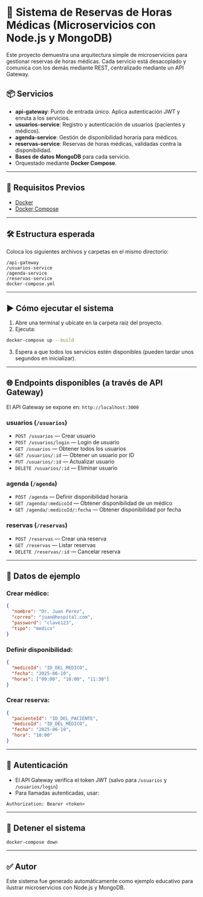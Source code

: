 # 🏥 Sistema de Reservas de Horas Médicas (Microservicios con Node.js y MongoDB)

Este proyecto demuestra una arquitectura simple de microservicios para gestionar reservas de horas médicas. Cada servicio está desacoplado y comunica con los demás mediante REST, centralizado mediante un API Gateway.

## 📦 Servicios

- **api-gateway**: Punto de entrada único. Aplica autenticación JWT y enruta a los servicios.
- **usuarios-service**: Registro y autenticación de usuarios (pacientes y médicos).
- **agenda-service**: Gestión de disponibilidad horaria para médicos.
- **reservas-service**: Reservas de horas médicas, validadas contra la disponibilidad.
- **Bases de datos MongoDB** para cada servicio.
- Orquestado mediante **Docker Compose**.

---

## 🚀 Requisitos Previos

- [Docker](https://www.docker.com/)
- [Docker Compose](https://docs.docker.com/compose/)

---

## 🛠️ Estructura esperada

Coloca los siguientes archivos y carpetas en el mismo directorio:

```
/api-gateway
/usuarios-service
/agenda-service
/reservas-service
docker-compose.yml
```

---

## ▶️ Cómo ejecutar el sistema

1. Abre una terminal y ubícate en la carpeta raíz del proyecto.
2. Ejecuta:

```bash
docker-compose up --build
```

3. Espera a que todos los servicios estén disponibles (pueden tardar unos segundos en inicializar).

---

## 🌐 Endpoints disponibles (a través de API Gateway)

El API Gateway se expone en: `http://localhost:3000`

### usuarios (`/usuarios`)
- `POST /usuarios` — Crear usuario
- `POST /usuarios/login` — Login de usuario
- `GET /usuarios` — Obtener todos los usuarios
- `GET /usuarios/:id` — Obtener un usuario por ID
- `PUT /usuarios/:id` — Actualizar usuario
- `DELETE /usuarios/:id` — Eliminar usuario

### agenda (`/agenda`)
- `POST /agenda` — Definir disponibilidad horaria
- `GET /agenda/:medicoId` — Obtener disponibilidad de un médico
- `GET /agenda/:medicoId/:fecha` — Obtener disponibilidad por fecha

### reservas (`/reservas`)
- `POST /reservas` — Crear una reserva
- `GET /reservas` — Listar reservas
- `DELETE /reservas/:id` — Cancelar reserva

---

## 🧪 Datos de ejemplo

### Crear médico:
```json
{
  "nombre": "Dr. Juan Pérez",
  "correo": "juan@hospital.com",
  "password": "clave123",
  "tipo": "medico"
}
```

### Definir disponibilidad:
```json
{
  "medicoId": "ID_DEL_MEDICO",
  "fecha": "2025-06-10",
  "horas": ["09:00", "10:00", "11:30"]
}
```

### Crear reserva:
```json
{
  "pacienteId": "ID_DEL_PACIENTE",
  "medicoId": "ID_DEL_MEDICO",
  "fecha": "2025-06-10",
  "hora": "10:00"
}
```

---

## 🔐 Autenticación

- El API Gateway verifica el token JWT (salvo para `/usuarios` y `/usuarios/login`)
- Para llamadas autenticadas, usar:

```
Authorization: Bearer <token>
```

---

## 🧹 Detener el sistema

```bash
docker-compose down
```

---

## ✅ Autor

Este sistema fue generado automáticamente como ejemplo educativo para ilustrar microservicios con Node.js y MongoDB.
